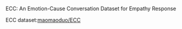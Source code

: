 ECC: An Emotion-Cause Conversation Dataset for Empathy Response

ECC dataset:[maomaoduo/ECC](https://huggingface.co/datasets/maomaoduo/ECC/tree/main)
